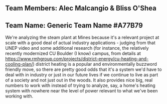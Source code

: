 ## Team Members: Alec Malcangio & Bliss O'Shea
## Team Name: Generic Team Name \#A77B79

 We're analyzing the steam plant at Mines because it's a relevant project at scale with a good deal of actual industry applications - judging from that UNEP video and some additional research (for instance, the relatively recently modernized CU Boulder (I know) campus, from details at https://www.rmhgroup.com/projects/district-energy/cu-heating-and-cooling-plan/) district heating is a popular and environmentally buzzword friendly move, so there are pretty good odds that it's a system we'd have to deal with in industry or just in our future lives if we continue to live as part of a society and not just out in the woods. It also provides nice big, real numbers to work with instead of trying to analyze, say, a home's heating system with nowhere near the level of power relevant to what we've been working with.